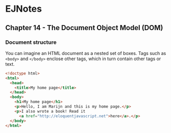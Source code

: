 # EJNotes

## Chapter 14 - The Document Object Model (DOM)

### Document structure

You can imagine an HTML document as a nested set of boxes. 
Tags such as `<body>` and `</body>` enclose other tags, which in turn contain other tags or text.

```html
<!doctype html>
<html>
  <head>
    <title>My home page</title>
  </head>
  <body>
    <h1>My home page</h1>
    <p>Hello, I am Marijn and this is my home page.</p>
    <p>I also wrote a book! Read it
      <a href="http://eloquentjavascript.net">here</a>.</p>
  </body>
</html>
```
